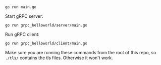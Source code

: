 `go run main.go`

Start gRPC server:
```
go run grpc_helloworld/server/main.go
```

Run gRPC client:
```
go run grpc_helloworld/client/main.go
```

Make sure you are running these commands from the root of this repo, so `./tls/`
contains the tls files. Otherwise it won't work.
